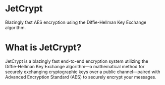 # JetCrypt
Blazingly fast AES encryption using the Diffie-Hellman Key Exchange algorithm.
# What is JetCrypt?
JetCrypt is a blazingly fast end-to-end encryption system utilizing the Diffie-Hellman Key Exchange algorithm—a mathematical method for securely exchanging cryptographic keys over a public channel—paired with Advanced Encryption Standard (AES) to securely encrypt your messages.
